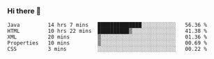 ### Hi there 👋

<!--START_SECTION:waka-->

```text
Java         14 hrs 7 mins   ██████████████░░░░░░░░░░░   56.36 %
HTML         10 hrs 22 mins  ██████████▒░░░░░░░░░░░░░░   41.38 %
XML          20 mins         ▒░░░░░░░░░░░░░░░░░░░░░░░░   01.36 %
Properties   10 mins         ▒░░░░░░░░░░░░░░░░░░░░░░░░   00.69 %
CSS          3 mins          ░░░░░░░░░░░░░░░░░░░░░░░░░   00.22 %
```

<!--END_SECTION:waka-->


<!--
**AnkelMauCastillo/AnkelMauCastillo** is a ✨ _special_ ✨ repository because its `README.md` (this file) appears on your GitHub profile.

Here are some ideas to get you started:

- 🔭 I’m currently working on ...
- 🌱 I’m currently learning ...
- 👯 I’m looking to collaborate on ...
- 🤔 I’m looking for help with ...
- 💬 Ask me about ...
- 📫 How to reach me: ...
- 😄 Pronouns: ...
- ⚡ Fun fact: ...
-->
